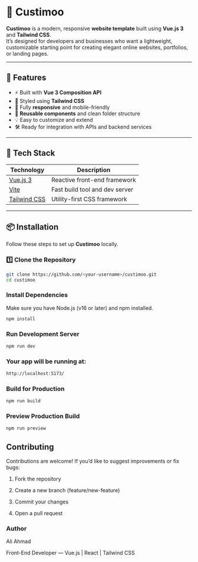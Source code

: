 # 🧭 Custimoo

**Custimoo** is a modern, responsive **website template** built using **Vue.js 3** and **Tailwind CSS**.  
It’s designed for developers and businesses who want a lightweight, customizable starting point for creating elegant online websites, portfolios, or landing pages.

---

## 🚀 Features

- ⚡ Built with **Vue 3 Composition API**
- 🎨 Styled using **Tailwind CSS**
- 📱 Fully **responsive** and mobile-friendly
- 🧩 **Reusable components** and clean folder structure
- 💡 Easy to customize and extend
- 🛠️ Ready for integration with APIs and backend services

---

## 🧰 Tech Stack

| Technology                               | Description                    |
| ---------------------------------------- | ------------------------------ |
| [Vue.js 3](https://vuejs.org/)           | Reactive front-end framework   |
| [Vite](https://vitejs.dev/)              | Fast build tool and dev server |
| [Tailwind CSS](https://tailwindcss.com/) | Utility-first CSS framework    |

---

## 📦 Installation

Follow these steps to set up **Custimoo** locally.

### 1️⃣ Clone the Repository

```bash
git clone https://github.com/<your-username>/custimoo.git
cd custimoo
```

### Install Dependencies

Make sure you have Node.js (v16 or later) and npm installed.

```bash
npm install
```

### Run Development Server

```bash
npm run dev
```

### Your app will be running at:

```bash
http://localhost:5173/
```

### Build for Production

```bash
npm run build
```

### Preview Production Build

```bash
npm run preview
```

## Contributing

Contributions are welcome!
If you’d like to suggest improvements or fix bugs:

1. Fork the repository

2. Create a new branch (feature/new-feature)

3. Commit your changes

4. Open a pull request

### Author

Ali Ahmad

Front-End Developer — Vue.js | React | Tailwind CSS
